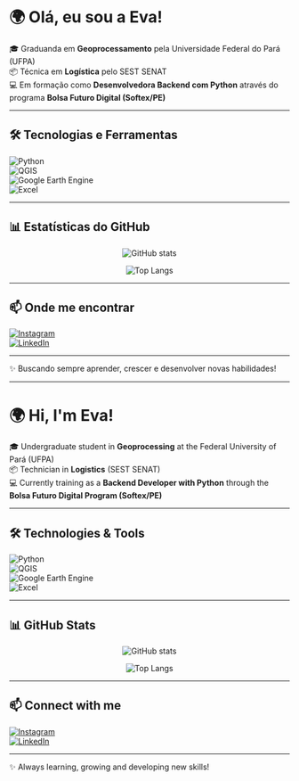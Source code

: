 # 🌍 Olá, eu sou a Eva!  

🎓 Graduanda em **Geoprocessamento** pela Universidade Federal do Pará (UFPA)  
📦 Técnica em **Logística** pelo SEST SENAT  
💻 Em formação como **Desenvolvedora Backend com Python** através do programa **Bolsa Futuro Digital (Softex/PE)**  

---

## 🛠️ Tecnologias e Ferramentas  

![Python](https://img.shields.io/badge/Python-3776AB?style=for-the-badge&logo=python&logoColor=white)  
![QGIS](https://img.shields.io/badge/QGIS-589632?style=for-the-badge&logo=qgis&logoColor=white)  
![Google Earth Engine](https://img.shields.io/badge/Google%20Earth%20Engine-4285F4?style=for-the-badge&logo=googleearth&logoColor=white)  
![Excel](https://img.shields.io/badge/Excel-217346?style=for-the-badge&logo=microsoftexcel&logoColor=white)  

---

## 📊 Estatísticas do GitHub  

<p align="center">
  <img src="https://github-readme-stats.vercel.app/api?username=SEU-USUARIO&show_icons=true&theme=radical" alt="GitHub stats" />
</p>

<p align="center">
  <img src="https://github-readme-stats.vercel.app/api/top-langs/?username=SEU-USUARIO&layout=compact&theme=radical" alt="Top Langs" />
</p>

---

## 📫 Onde me encontrar  

[![Instagram](https://img.shields.io/badge/Instagram-E4405F?style=for-the-badge&logo=instagram&logoColor=white)](https://www.instagram.com/eva_oliveer/profilecard/?igsh=MWZocTZ3ZmNsM256aw==)  
[![LinkedIn](https://img.shields.io/badge/LinkedIn-0077B5?style=for-the-badge&logo=linkedin&logoColor=white)]()  

---

✨ Buscando sempre aprender, crescer e desenvolver novas habilidades!  

---

# 🌍 Hi, I'm Eva!  

🎓 Undergraduate student in **Geoprocessing** at the Federal University of Pará (UFPA)  
📦 Technician in **Logistics** (SEST SENAT)  
💻 Currently training as a **Backend Developer with Python** through the **Bolsa Futuro Digital Program (Softex/PE)**  

---

## 🛠️ Technologies & Tools  

![Python](https://img.shields.io/badge/Python-3776AB?style=for-the-badge&logo=python&logoColor=white)  
![QGIS](https://img.shields.io/badge/QGIS-589632?style=for-the-badge&logo=qgis&logoColor=white)  
![Google Earth Engine](https://img.shields.io/badge/Google%20Earth%20Engine-4285F4?style=for-the-badge&logo=googleearth&logoColor=white)  
![Excel](https://img.shields.io/badge/Excel-217346?style=for-the-badge&logo=microsoftexcel&logoColor=white)  

---

## 📊 GitHub Stats  

<p align="center">
  <img src="https://github-readme-stats.vercel.app/api?username=SEU-USUARIO&show_icons=true&theme=radical" alt="GitHub stats" />
</p>

<p align="center">
  <img src="https://github-readme-stats.vercel.app/api/top-langs/?username=SEU-USUARIO&layout=compact&theme=radical" alt="Top Langs" />
</p>

---

## 📫 Connect with me  

[![Instagram](https://img.shields.io/badge/Instagram-E4405F?style=for-the-badge&logo=instagram&logoColor=white)](https://www.instagram.com/eva_oliveer/profilecard/?igsh=MWZocTZ3ZmNsM256aw==)  
[![LinkedIn](https://img.shields.io/badge/LinkedIn-0077B5?style=for-the-badge&logo=linkedin&logoColor=white)]()  

---

✨ Always learning, growing and developing new skills!

<!--
**EverlenOliveira/EverlenOliveira** is a ✨ _special_ ✨ repository because its `README.md` (this file) appears on your GitHub profile.

Here are some ideas to get you started:

- 🔭 I’m currently working on ...
- 🌱 I’m currently learning ...
- 👯 I’m looking to collaborate on ...
- 🤔 I’m looking for help with ...
- 💬 Ask me about ...
- 📫 How to reach me: ...
- 😄 Pronouns: ...
- ⚡ Fun fact: ...
-->
